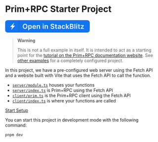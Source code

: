 # Prim+RPC Starter Project

[![Open in StackBlitz](./.github/open_in_stackblitz_small.svg)](https://stackblitz.com/github/doseofted/prim-rpc-starter/tree/main)

> **Warning**
>
> This is not a full example in itself. It is intended to act as a starting
> point for the
> [tutorial on the Prim+RPC documentation website](https://prim.doseofted.me/docs/setup).
> See [other examples](../) for a completely configured project.

In this project, we have a pre-configured web server using the Fetch API and a
website built with Vite that uses the Fetch API to call the function.

- [`server/module.ts`](./server/index.ts) houses your functions
- [`server/index.ts`](./server/index.ts) is Prim+RPC using the Fetch API
- [`client/prim.ts`](./client/prim.ts) is the Prim+RPC client using the Fetch
  API
- [`client/index.ts`](./client/index.ts) is where your functions are called

[Start Setup](https://prim.doseofted.me/docs/setup)

You can start this project in development mode with the following command:

```zsh
pnpm dev
```
